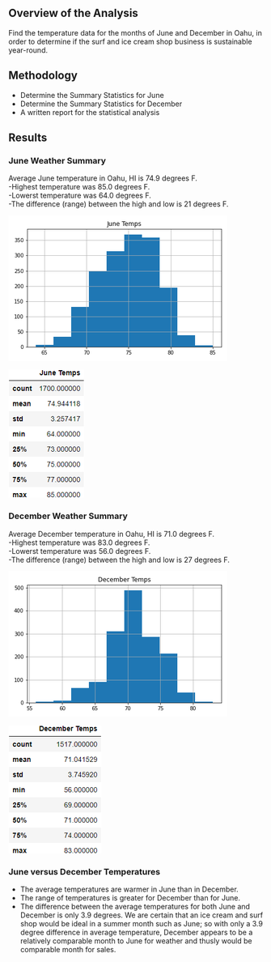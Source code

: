 ## Overview of the Analysis

Find the temperature data for the months of June and December in Oahu, in order to determine if the surf and ice cream shop business is sustainable year-round.


## Methodology 

*  Determine the Summary Statistics for June
*  Determine the Summary Statistics for December
*  A written report for the statistical analysis 


## Results

### June Weather Summary
Average June temperature in Oahu, HI is 74.9 degrees F.<br>
    -Highest temperature was 85.0 degrees F.<br>
    -Lowerst temperature was 64.0 degrees F. <br>
    -The difference (range) between the high and low is 21 degrees F. 

![june_temp_hist](./Images/June_temps_hist.png)

![june_temp_summary_stats](./Images/june_temp_summary_stats.png)


### December Weather Summary
Average December temperature in Oahu, HI is 71.0 degrees F.<br>
    -Highest temperature was 83.0 degrees F.<br>
    -Lowerst temperature was 56.0 degrees F. <br>
    -The difference (range) between the high and low is 27 degrees F.

![dec_temp_hist](./Images/dec_temps_hist.png)

![dec_temp_summary_stats](./Images/dec_temp_summary_stats.png)


### June versus December Temperatures
* The average temperatures are warmer in June than in December. 
* The range of temperatures is greater for December than for June. 
* The difference between the average temperatures for both June and December is only 3.9 degrees. We are certain that an ice cream and surf shop would be ideal in a summer month such as June; so with only a 3.9 degree difference in average temperature, December appears to be a relatively comparable month to June for weather and thusly would be comparable month for sales. 


